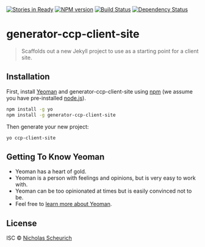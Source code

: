[![Stories in Ready](https://badge.waffle.io/the-advocate/generator-ccp-client-site.png?label=ready&title=Ready)](https://waffle.io/the-advocate/generator-ccp-client-site)
[![NPM version][npm-image]][npm-url]
[![Build Status][build-image]][build-url]
[![Dependency Status][daviddm-image]][daviddm-url]

# generator-ccp-client-site

> Scaffolds out a new Jekyll project to use as a starting point for a client site.

## Installation

First, install [Yeoman](http://yeoman.io) and generator-ccp-client-site using [npm](https://www.npmjs.com/) (we assume you have pre-installed [node.js](https://nodejs.org/)).

```bash
npm install -g yo
npm install -g generator-ccp-client-site
```

Then generate your new project:

```bash
yo ccp-client-site
```

## Getting To Know Yeoman

 * Yeoman has a heart of gold.
 * Yeoman is a person with feelings and opinions, but is very easy to work with.
 * Yeoman can be too opinionated at times but is easily convinced not to be.
 * Feel free to [learn more about Yeoman](http://yeoman.io/).

## License

ISC © [Nicholas Scheurich](http://nick.scheurich.me)


[npm-image]: https://badge.fury.io/js/generator-ccp-client-site.svg
[npm-url]: https://npmjs.org/package/generator-ccp-client-site
[build-image]: https://circleci.com/gh/the-advocate/generator-ccp-client-site.svg?style=shield
[build-url]: https://circleci.com/gh/the-advocate/generator-ccp-client-site
[daviddm-image]: https://david-dm.org/the-advocate/generator-ccp-client-site.svg?theme=shields.io
[daviddm-url]: https://david-dm.org/the-advocate/generator-ccp-client-site
